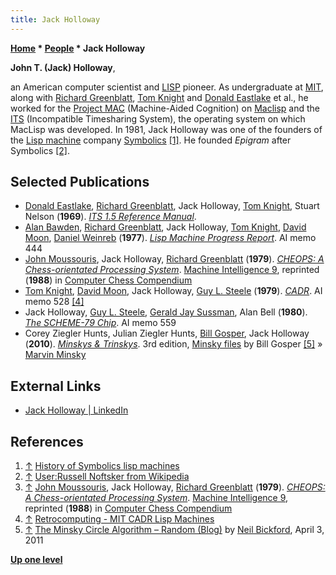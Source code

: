 ```yaml
---
title: Jack Holloway
---
```

**[Home](Home "Home") \* [People](People "People") \* Jack Holloway**


**John T. (Jack) Holloway**,  

an American computer scientist and [LISP](index.php?title=LISP&action=edit&redlink=1 "LISP (page does not exist)") pioneer. As undergraduate at [MIT](Massachusetts_Institute_of_Technology "Massachusetts Institute of Technology"), along with [Richard Greenblatt](Richard_Greenblatt "Richard Greenblatt"), [Tom Knight](https://en.wikipedia.org/wiki/Tom_Knight_%28scientist%29) and [Donald Eastlake](Donald_Eastlake "Donald Eastlake") et al., he worked for the [Project MAC](https://en.wikipedia.org/wiki/MIT_Computer_Science_and_Artificial_Intelligence_Laboratory#Project_MAC) (Machine-Aided Cognition) on [Maclisp](index.php?title=LISP&action=edit&redlink=1 "LISP (page does not exist)") and the [ITS](https://en.wikipedia.org/wiki/Incompatible_Timesharing_System) (Incompatible Timesharing System), the operating system on which MacLisp was developed. 
In 1981, Jack Holloway was one of the founders of the [Lisp machine](https://en.wikipedia.org/wiki/Lisp_machine) company [Symbolics](https://en.wikipedia.org/wiki/Symbolics) <a id="cite-note-1" href="#cite-ref-1">[1]</a>. He founded *Epigram* after Symbolics <a id="cite-note-2" href="#cite-ref-2">[2]</a>.



## Selected Publications


* [Donald Eastlake](Donald_Eastlake "Donald Eastlake"), [Richard Greenblatt](Richard_Greenblatt "Richard Greenblatt"), Jack Holloway, [Tom Knight](Mathematician#TKnight "Mathematician"), Stuart Nelson (**1969**). *[ITS 1.5 Reference Manual](https://dspace.mit.edu/handle/1721.1/6165)*.
* [Alan Bawden](Mathematician#ABawden "Mathematician"), [Richard Greenblatt](Richard_Greenblatt "Richard Greenblatt"), Jack Holloway, [Tom Knight](Mathematician#TKnight "Mathematician"), [David Moon](https://en.wikipedia.org/wiki/David_A._Moon), [Daniel Weinreb](https://en.wikipedia.org/wiki/Daniel_Weinreb) (**1977**). *[Lisp Machine Progress Report](https://dspace.mit.edu/handle/1721.1/5751?show=full)*. AI memo 444
* [John Moussouris](John_Moussouris "John Moussouris"), Jack Holloway, [Richard Greenblatt](Richard_Greenblatt "Richard Greenblatt") (**1979**). *[CHEOPS: A Chess-orientated Processing System](https://dl.acm.org/citation.cfm?id=61701.67028)*. [Machine Intelligence 9](http://www.doc.ic.ac.uk/%7Eshm/MI/mi9.html), reprinted (**1988**) in [Computer Chess Compendium](Computer_Chess_Compendium "Computer Chess Compendium")
* [Tom Knight](Mathematician#TKnight "Mathematician"), [David Moon](https://en.wikipedia.org/wiki/David_A._Moon), Jack Holloway, [Guy L. Steele](Mathematician#GSteele "Mathematician") (**1979**). *[CADR](https://dspace.mit.edu/handle/1721.1/5718)*. AI memo 528 <a id="cite-note-4" href="#cite-ref-4">[4]</a>
* Jack Holloway, [Guy L. Steele](Mathematician#GSteele "Mathematician"), [Gerald Jay Sussman](Mathematician#Sussman "Mathematician"), Alan Bell (**1980**). *[The SCHEME-79 Chip](https://dspace.mit.edu/handle/1721.1/6334)*. AI memo 559
* Corey Ziegler Hunts, Julian Ziegler Hunts, [Bill Gosper](Bill_Gosper "Bill Gosper"), Jack Holloway (**2010**). *[Minskys & Trinskys](http://www.blurb.com/b/2172660-minskys-trinskys-3rd-edition)*. 3rd edition, [Minsky files](http://gosper.org/Minskys/) by Bill Gosper <a id="cite-note-5" href="#cite-ref-5">[5]</a> » [Marvin Minsky](Marvin_Minsky "Marvin Minsky")


## External Links


* [Jack Holloway | LinkedIn](https://www.linkedin.com/in/jack-holloway-2a458015a/)


## References


1. <a id="cite-ref-1" href="#cite-note-1">↑</a> [History of Symbolics lisp machines](https://danluu.com/symbolics-lisp-machines/)
2. <a id="cite-ref-2" href="#cite-note-2">↑</a> [User:Russell Noftsker from Wikipedia](https://en.wikipedia.org/wiki/User:Russell_Noftsker)
3. <a id="cite-ref-3" href="#cite-note-3">↑</a> [John Moussouris](John_Moussouris "John Moussouris"), Jack Holloway, [Richard Greenblatt](Richard_Greenblatt "Richard Greenblatt") (**1979**). *[CHEOPS: A Chess-orientated Processing System](https://dl.acm.org/citation.cfm?id=61701.67028)*. [Machine Intelligence 9](http://www.doc.ic.ac.uk/%7Eshm/MI/mi9.html), reprinted (**1988**) in [Computer Chess Compendium](Computer_Chess_Compendium "Computer Chess Compendium")
4. <a id="cite-ref-4" href="#cite-note-4">↑</a> [Retrocomputing - MIT CADR Lisp Machines](http://www.unlambda.com/cadr/)
5. <a id="cite-ref-5" href="#cite-note-5">↑</a> [The Minsky Circle Algorithm – Random (Blog)](https://nbickford.wordpress.com/2011/04/03/the-minsky-circle-algorithm/) by [Neil Bickford](https://nbickford.wordpress.com/author/nbickford/), April 3, 2011

**[Up one level](People "People")**







 
